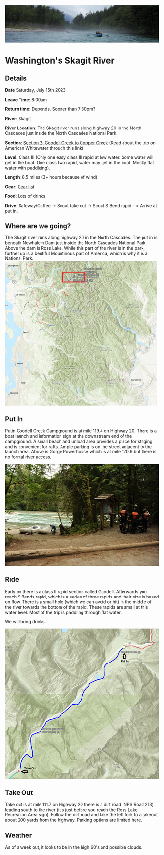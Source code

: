 ![Skagit header](./img/skagit.png)

# Washington's Skagit River

## Details
**Date** Saturday, July 15th 2023

**Leave Time**:  8:00am 

**Return time**:  Depends.  Sooner than 7:30pm? 

**River**:  Skagit 

**River Location**:  The Skagit river runs along highway 20 in the North Cascades just inside the North Cascades National Park.

**Section**:  [Section 2: Goodell Creek to Copper Creek](https://www.americanwhitewater.org/content/River/view/river-detail/2206/main) (Read about the trip on  American Whitewater through this link)

**Level**:  Class III (Only one easy class III rapid at low water.  Some water will get in the boat.  One class two rapid, water may get in the boat.  Mostly flat water with paddleing).

**Length**:  8.5 miles (3+ hours because of wind)

**Gear**:  [Gear list](https://github.com/JonathanBuchner/plan/blob/main/rafting/river-gear.md)

**Food**: Lots of drinks

**Drive**: Safeway/Coffee -> Scout take out -> Scout S Bend rapid - > Arrive at put in.


## Where are we going? 
The Skagit river runs along highway 20 in the North Cascades.  The put in is beneath Newhalem Dam just inside the North Cascades National Park.  Above the dam is Ross Lake.  While this part of the river is in the park, further up is a beutiful Mountinous part of America, which is why it is a National Park.
![washington map](./img/waskagitmap.png)

## Put In 
Putin Goodell Creek Campground is at mile 119.4 on Highway 20. There is a boat launch and information sign at the downstream end of the campground. A small beach and unload area provides a place for staging and is convenient for rafts. Ample parking is on the street adjacent to the launch area. Above is Gorge Powerhouse which is at mile 120.9 but there is no formal river access.

![Put in](./img/skagitputin.jpg)

## Ride
Early on there is a class II rapid section called Goodell.  Afterwards you reach S Bends rapid, which is a series of three rapids and their size is based on flow. There is a small hole (which we can avoid or hit) in the middle of the river towards the bottom of the rapid.  These rapids are small at this water level.  Most of the trip is paddling through flat water. 


We will bring drinks.

![Full moon header](./img/mapsection2.png)

## Take Out
Take out is at mile 111.7 on Highway 20 there is a dirt road (NPS Road 213) leading south to the river (it's just before you reach the Ross Lake Recreation Area sign). Follow the dirt road and take the left fork to a takeout about 200 yards from the highway. Parking options are limited here.

## Weather
As of a week out, it looks to be in the high 60's and possible clouds.
